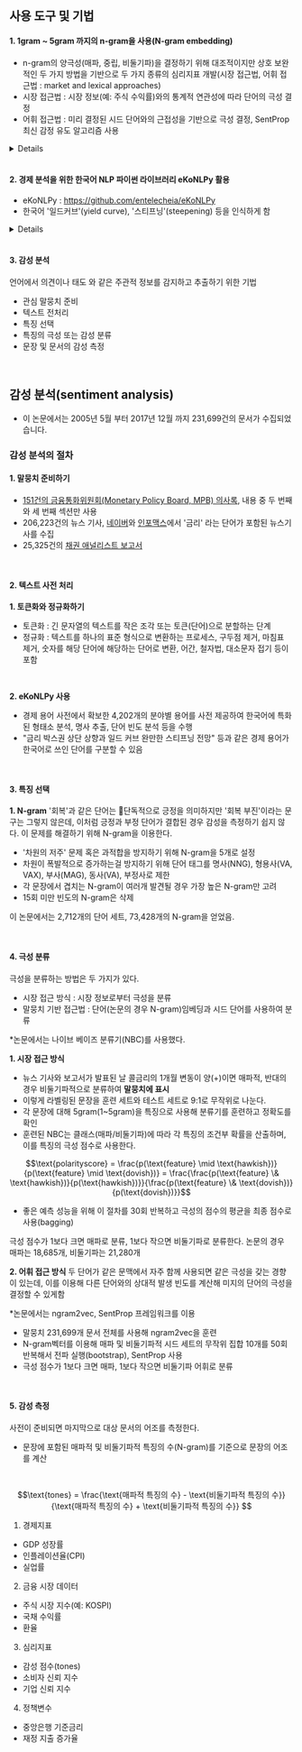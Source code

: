 
## 사용 도구 및 기법

#### 1. 1gram ~ 5gram 까지의 n-gram을 사용(N-gram embedding)
* n-gram의 양극성(매파, 중립, 비둘기파)을 결정하기 위해 대조적이지만 상호 보완적인 두 가지 방법을 기반으로 두 가지 종류의 심리지표 개발(시장 접근법, 어휘 접근법 : market and lexical approaches)
* 시장 접근법 : 시장 정보(예: 주식 수익률)와의 통계적 연관성에 따라 단어의 극성 결정
* 어휘 접근법 : 미리 결정된 시드 단어와의 근접성을 기반으로 극성 결정, SentProp 최신 감정 유도 알고리즘 사용

<details>

**SentProp**는 자연어 처리(NLP) 분야에서 **도메인별 감정 사전**을 생성하기 위한 프레임워크입니다. 일반적인 감정 사전이 모든 맥락에서 단어의 감정 값을 제공하는 반면, SentProp은 특정 도메인이나 커뮤니티 내에서 단어의 감정을 반영하는 사전을 생성하는 데 중점을 둡니다. 이는 단어의 감정이 사용되는 맥락에 따라 크게 달라질 수 있기 때문에 중요합니다.

### SentProp의 주요 특징:

1. **도메인별 감정 유도**: SentProp은 특정 도메인의 텍스트 코퍼스에서 감정 사전을 도출하도록 설계되었습니다. 예를 들어, 'soft'라는 단어는 일반적인 맥락에서는 긍정적인 의미(예: "부드러운 베개")를 가질 수 있지만, 스포츠 맥락에서는 부정적인 의미(예: "부드러운 선수")를 가질 수 있습니다. SentProp은 이러한 뉘앙스를 도메인별 데이터를 통해 반영합니다.

2. **단어 임베딩 및 그래프 기반 기법 사용**: 이 프레임워크는 단어 임베딩(단어들 간의 의미적 관계를 포착하는 기법)과 그래프 기반 전파 알고리즘을 사용합니다. 단어들은 노드로, 이들 간의 관계(감정적 유사성)는 엣지로 표현되며, 소수의 알려진 감정 단어 세트를 통해 다른 단어들의 감정을 유추합니다.

3. **자원 효율성**: SentProp은 대규모 라벨링된 데이터 없이도 효과적으로 작동하도록 설계되었습니다. 이는 라벨링된 감정 데이터가 부족한 도메인에서 특히 유용합니다.

4. **역사적 및 커뮤니티별 응용**: SentProp은 단어 감정이 시간에 따라 어떻게 변화하는지(예: 19세기에서 21세기까지) 또는 다양한 온라인 커뮤니티 간에 어떻게 다르게 나타나는지 분석하는 데 사용되었습니다.

### 파이썬 예시

SentProp은 복잡한 알고리즘과 데이터 처리 과정을 포함하므로, 파이썬에서 이와 유사한 간단한 작업을 시뮬레이션하기 위해 다음과 같은 예시를 들어볼 수 있습니다. 이 예시는 단어 간의 유사성을 기반으로 간단한 그래프 전파를 사용하여 감정을 유추하는 과정을 보여줍니다.

```python
import networkx as nx

# 그래프 생성
G = nx.Graph()

# 노드 추가 (단어와 초기 감정 점수)
G.add_node('happy', sentiment=1.0)  # 긍정적
G.add_node('sad', sentiment=-1.0)   # 부정적
G.add_node('joyful')
G.add_node('depressed')

# 엣지 추가 (단어 간의 유사성)
G.add_edge('happy', 'joyful', weight=0.9)
G.add_edge('sad', 'depressed', weight=0.9)
G.add_edge('happy', 'depressed', weight=0.1)
G.add_edge('sad', 'joyful', weight=0.1)

# 감정 전파 (기본적 예시)
def propagate_sentiment(G):
    for node in G.nodes:
        if 'sentiment' not in G.nodes[node]:
            sentiment = 0
            total_weight = 0
            for neighbor in G.neighbors(node):
                sentiment += G[neighbor][node]['weight'] * G.nodes[neighbor]['sentiment']
                total_weight += G[neighbor][node]['weight']
            G.nodes[node]['sentiment'] = sentiment / total_weight if total_weight > 0 else 0
    return G

# 감정 전파 수행
G = propagate_sentiment(G)

# 결과 출력
for node in G.nodes(data=True):
    print(node)
```

이 코드에서는 단어들을 노드로, 단어 간의 유사성을 엣지로 표현한 그래프를 생성합니다. 초기에는 일부 단어들에만 감정 점수가 주어지고, 나머지 단어들은 그래프 전파를 통해 감정 점수를 유추하게 됩니다.

실제 SentProp은 이보다 훨씬 더 복잡한 알고리즘과 더 큰 데이터를 사용하여 동작하지만, 위 예시는 기본적인 아이디어를 이해하는 데 도움이 될 수 있습니다.


</details>

<br>

#### 2.  경제 분석을 위한 한국어 NLP 파이썬 라이브러리 eKoNLPy 활용
* eKoNLPy : https://github.com/entelecheia/eKoNLPy
* 한국어 '일드커브'(yield curve), '스티프닝'(steepening) 등을 인식하게 함

<details>

**eKoNLPy**는 한국어 자연어 처리(NLP)를 위한 파이썬 기반의 오픈소스 라이브러리입니다. 이 라이브러리는 한국어 형태소 분석, 명사 추출, 단어 빈도 분석 등을 수행할 수 있도록 설계되었습니다. eKoNLPy는 특히 다음과 같은 기능들을 제공합니다:

1. **형태소 분석**: 한국어 텍스트를 형태소 단위로 분리하고 각 형태소에 해당하는 품사를 태깅합니다. 이를 통해 문장 내에서 각 단어가 어떤 역할을 하는지 분석할 수 있습니다.

2. **명사 추출**: 텍스트에서 명사를 추출하는 기능을 제공합니다. 이는 키워드 추출이나 텍스트 요약 등의 작업에 유용하게 사용됩니다.

3. **단어 빈도 분석**: 주어진 텍스트 내에서 특정 단어가 얼마나 자주 등장하는지 분석할 수 있습니다. 이를 통해 텍스트의 주요 주제를 파악하거나, 중요한 키워드를 도출할 수 있습니다.

4. **다양한 사전 지원**: eKoNLPy는 여러 종류의 한국어 사전을 지원하여, 사용자가 분석하고자 하는 텍스트의 특성에 맞는 사전을 선택할 수 있도록 합니다.

### 주요 특징 및 장점:
- **한국어에 특화**: eKoNLPy는 한국어 처리에 특화되어 있어, 한국어 텍스트를 효과적으로 분석할 수 있습니다.
- **사용하기 쉬운 인터페이스**: 파이썬 기반으로, 사용자가 쉽게 접근하여 사용할 수 있는 API를 제공합니다.
- **오픈소스**: 누구나 자유롭게 사용하고 수정할 수 있으며, 지속적으로 업데이트되고 있습니다.

### 간단한 파이썬 예시:

```python
from eKoNLPy import Mecab

# Mecab 형태소 분석기 초기화
mecab = Mecab()

# 텍스트 예시
text = "eKoNLPy는 한국어 처리를 위한 도구입니다."

# 형태소 분석
morphs = mecab.morphs(text)
print("형태소 분석:", morphs)

# 명사 추출
nouns = mecab.nouns(text)
print("명사 추출:", nouns)

# 품사 태그 추가
pos = mecab.pos(text)
print("품사 태깅:", pos)
```

이 코드에서는 `Mecab` 형태소 분석기를 사용하여 텍스트를 분석하고, 형태소, 명사, 그리고 품사 태깅 결과를 출력합니다.

**eKoNLPy**는 자연어 처리 관련 연구나 실무 프로젝트에서 한국어 텍스트를 다루는 데 매우 유용한 도구입니다. 한국어 특유의 언어적 특징을 잘 반영한 라이브러리로, 다양한 언어 처리 작업에 활용될 수 있습니다.

</details>

<br>

#### 3. 감성 분석
언어에서 의견이나 태도 와 같은 주관적 정보를 감지하고 추출하기 위한 기법
* 관심 말뭉치 준비
* 텍스트 전처리
* 특징 선택
* 특징의 극성 또는 감성 분류
* 문장 및 문서의 감성 측정 

<br>

## 감성 분석(sentiment analysis)
* 이 논문에서는 2005년 5월 부터 2017년 12월 까지 231,699건의 문서가 수집되었습니다.

### 감성 분석의 절차

#### 1. 말뭉치 준비하기
* [151건의 금융통화위원회(Monetary Policy Board, MPB) 의사록](https://www.bok.or.kr/portal/singl/newsData/list.do?pageIndex=&targetDepth=3&menuNo=201154&syncMenuChekKey=1&depthSubMain=&subMainAt=&searchCnd=1&searchKwd=&depth2=200038&depth3=201154&date=&sdate=&edate=&sort=1&pageUnit=10), 내용 중 두 번째와 세 번째 섹션만 사용
* 206,223건의 뉴스 기사, [네이버](https://news.naver.com)와 [인포맥스](http://news.einfomax.co.kr)에서 '금리' 라는 단어가 포함된 뉴스기사를 수집
* 25,325건의 [채권 애널리스트 보고서](https://www.wisereport.co.kr)

<br>

#### 2. 텍스트 사전 처리
**1. 토큰화와 정규화하기**
* 토큰화 : 긴 문자열의 텍스트를 작은 조각 또는 토큰(단어)으로 분할하는 단계
* 정규화 : 텍스트를 하나의 표준 형식으로 변환하는 프로세스,
	구두점 제거, 마침표 제거, 숫자를 해당 단어에 해당하는 단어로 변환, 어간, 철자법, 대소문자 접기 등이 포함

<br>

 **2. eKoNLPy 사용**
* 경제 용어 사전에서 확보한 4,202개의 분야별 용어를 사전 제공하여 한국어에 특화된 형태소 분석, 명사 추출, 단어 빈도 분석 등을 수행
* "금리 박스권 상단 상향과 일드 커브 완만한 스티프닝 전망" 등과 같은 경제 용어가 한국어로 쓰인 단어를 구분할 수 있음

<br>

#### 3. 특징 선택

**1. N-gram**
'회복'과 같은 단어는 단독적으로 긍정을 의미하지만 '회복 부진'이라는 문구는 그렇지 않은데, 이처럼 긍정과 부정 단어가 결합된 경우 감성을 측정하기 쉽지 않다. 이 문제를 해결하기 위해 N-gram을 이용한다.

* '차원의 저주' 문제 혹은 과적합을 방지하기 위해 N-gram을 5개로 설정
* 차원이 폭발적으로 증가하는걸 방지하기 위해 단어 태그를 명사(NNG), 형용사(VA, VAX), 부사(MAG), 동사(VA), 부정사로 제한
* 각 문장에서 겹치는 N-gram이 여러개 발견될 경우 가장 높은 N-gram만 고려
* 15회 미만 빈도의 N-gram은 삭제

이 논문에서는 2,712개의 단어 세트, 73,428개의 N-gram을 얻었음.

<br>

#### 4. 극성 분류
극성을 분류하는 방법은 두 가지가 있다.
* 시장 접근 방식 : 시장 정보로부터 극성을 분류
* 말뭉치 기반 접근법 : 단어(논문의 경우 N-gram)임베딩과 시드 단어를 사용하여 분류

*논문에서는 나이브 베이즈 분류기(NBC)를 사용했다.

**1. 시장 접근 방식**
* 뉴스 기사와 보고서가 발표된 날 콜금리의 1개월 변동이 양(+)이면 매파적, 반대의 경우 비둘기파적으로 분류하여 **말뭉치에 표시**
* 이렇게 라벨링된 문장을 훈련 세트와 테스트 세트로 9:1로 무작위로 나눈다.
* 각 문장에 대해 5gram(1~5gram)을 특징으로 사용해 분류기를 훈련하고 정확도를 확인
* 훈련된 NBC는 클래스(매파/비둘기파)에 따라 각 특징의 조건부 확률을 산출하며, 이를 특징의 극성 점수로 사용한다.

$$\text{polarityscore} = \frac{p(\text{feature} \mid \text{hawkish})}{p(\text{feature} \mid \text{dovish})} = \frac{\frac{p(\text{feature} \& \text{hawkish})}{p(\text{hawkish})}}{\frac{p(\text{feature} \& \text{dovish})}{p(\text{dovish})}}$$
* 좋은 예측 성능을 위해 이 절차를 30회 반복하고 극성의 점수의 평균을 최종 점수로 사용(bagging)

극성 점수가 1보다 크면 매파로 분류, 1보다 작으면 비둘기파로 분류한다. 논문의 경우 매파는 18,685개, 비둘기파는 21,280개
<br>

**2. 어휘 접근 방식** 
두 단어가 같은 문맥에서 자주 함께 사용되면 같은 극성을 갖는 경향이 있는데, 이를 이용해 다른 단어와의 상대적 발생 빈도를 계산해 미지의 단어의 극성을 결정할 수 있게함

*논문에서는 ngram2vec, SentProp 프레임워크를 이용

* 말뭉치 231,699개 문서 전체를 사용해 ngram2vec을 훈련
* N-gram벡터를 이용해 매파 및 비둘기파적 시드 세트의 무작위 집합 10개를 50회 반복해서 전파 실행(bootstrap), SentProp 사용
* 극성 점수가 1보다 크면 매파, 1보다 작으면 비둘기파 어휘로 분류

<br>

#### 5. 감성 측정
사전이 준비되면 마지막으로 대상 문서의 어조를 측정한다.

* 문장에 포함된 매파적 및 비둘기파적 특징의 수(N-gram)를 기준으로 문장의 어조를 계산

<br>

$$\text{tones} = \frac{\text{매파적 특징의 수} - \text{비둘기파적 특징의 수}}{\text{매파적 특징의 수} + \text{비둘기파적 특징의 수}}
$$



1. 경제지표
* GDP 성장률
* 인플레이션율(CPI)
* 실업률
2. 금융 시장 데이터
* 주식 시장 지수(예: KOSPI)
* 국채 수익률
* 환율
3. 심리지표
* 감성 점수(tones)
* 소비자 신뢰 지수
* 기업 신뢰 지수
4. 정책변수
* 중앙은행 기준금리
* 재정 지출 증가율
